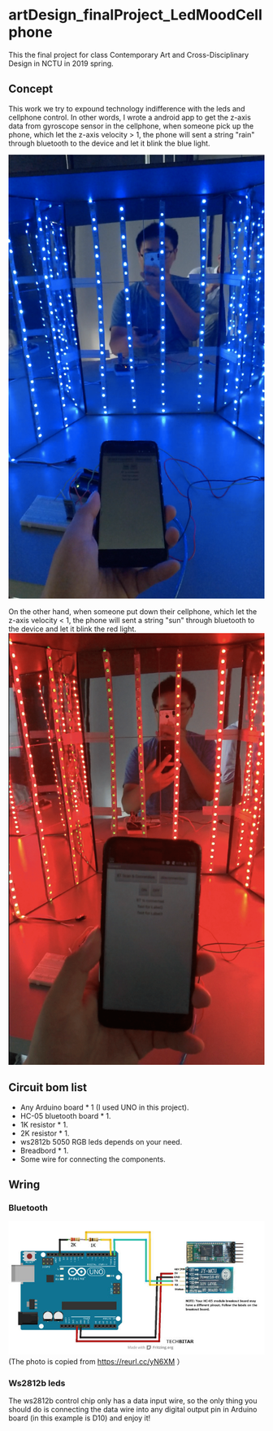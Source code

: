 # artDesign_finalProject_LedMoodCellphone


This the final project for class Contemporary Art and Cross-Disciplinary Design in NCTU in 2019 spring.

## Concept
This work we try to expound technology indifference with the leds and cellphone control. In other words, I wrote a android app to get the z-axis data from gyroscope sensor in the cellphone, when someone pick up the phone, which let the z-axis velocity > 1, the phone will sent a string "rain" through bluetooth to the device and let it blink the blue light. 


![image](https://github.com/ChiShengChen/artDesign_finalProject_LedMoodCellphone/blob/master/%E8%9E%A2%E5%B9%95%E5%BF%AB%E7%85%A7%202019-06-22%20%E4%B8%8B%E5%8D%886.06.46.png)

On the other hand, when someone put down their cellphone, which let the z-axis velocity < 1, the phone will sent a string "sun" through bluetooth to the device and let it blink the red light. 
![image](https://github.com/ChiShengChen/artDesign_finalProject_LedMoodCellphone/blob/master/%E8%9E%A2%E5%B9%95%E5%BF%AB%E7%85%A7%202019-06-22%20%E4%B8%8B%E5%8D%886.05.57.png)

## Circuit bom list
- Any Arduino board * 1 (I used UNO in this project).
- HC-05 bluetooth board * 1.
- 1K resistor * 1.
- 2K resistor * 1.
- ws2812b 5050 RGB leds depends on your need.
- Breadbord * 1.
- Some wire for connecting the components.

## Wring
### Bluetooth
![image](https://github.com/ChiShengChen/artDesign_finalProject_LedMoodCellphone/blob/master/F1OOYJNIR413HTY.jpg)
<br>
(The photo is copied from https://reurl.cc/yN6XM ）

### Ws2812b leds
The ws2812b control chip only has a data input wire, so the only thing you should do is connecting the data wire into any digital output pin in Arduino board (in this example is D10) and enjoy it!
